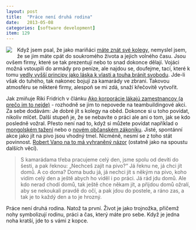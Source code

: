```yaml
---
layout: post
title:  "Práce není druhá rodina"
date:   2013-05-08
categories: [software development]
item: 129
---
```

<div style="float: left; margin: 0 1em 1em 0; text-align: center;"><a href="http://www.flickr.com/photos/bantercz/8359394768/in/photostream"><img src="http://farm9.staticflickr.com/8089/8359394768_a0dafa22dc_m.jpg" /></a></div>Když jsem psal, že jako mariňáci <a href="http://blog.zvestov.cz/item/115">máte znát své kolegy</a>, nemyslel jsem, že se jim máte cpát do soukromého života a jejich volného času. Jsou ovšem firmy, které se tak prezentují nebo to snad dokonce dělají. Vojáci možná vstoupili do armády pro peníze, ale najdou se, doufejme, tací, které k tomu <a href="http://www.ted.com/talks/lang/cs/peter_van_uhm_why_i_chose_a_gun.html">vedly vyšší principy jako láska k vlasti a touha bránit svobodu</a>. Jde-li však do tuhého, tak nakonec bojují za kamarády ve zbrani. Takovou atmosféru se některé firmy, alespoň se mi zdá, snaží křečovitě vytvořit.
<!--more-->

Jak zmiňuje Riki Fridrich v článku <a href="http://content.fczbkk.com/ako-korporacie-lakaju-zamestnancov-a-preco-im-to-nejde/">Ako korporácie lákajú zamestnancov (a prečo im to nejde)</a> - rozhodně se jim to nepovede na teambuildingové akci. Za sebe dodávám: Je dobré jít s kolegy na oběd. Dokonce si u toho povídat, nikoliv mlčet. Další stupeň je, že se nebavíte o práci ale ani o tom, jak se kdo posledně vožral. Přesto není nad to, když si můžete povídat například o <a href="http://cs.wikipedia.org/wiki/%C4%8Cingisch%C3%A1n#.C3.9Asp.C4.9Bch_a_n.C3.A1sledky_mongolsk.C3.A9ho_ta.C5.BEen.C3.AD">mongolském tažení</a> nebo o <a href="http://zakonydokapsy.cz/">novém občanském zákoníku</a>. Jisté, spontánní akce jako jít na pivo jsou vhodný tmel. Nicméně, nesmí se z toho stát povinnost. <a href="http://www.csfotografie.cz/obsah-cs-fotografie/csf-c-15-2013.html">Robert Vano na to má vyhraněný názor</a> (ostatně jako na spoustu dalších věcí).

> S kamarádama třeba pracujeme celý den, jsme spolu od devíti do šesti, a pak řeknou: „Nechceš zajít na pivo?“ Já řeknu ne, já chci jít domů. A
 co doma? Doma budu já, já nechci jít s někým na pivo, koho vidím celý den a ještě abych ho viděl i po práci. Já rád jdu domů. Ale kdo nerad chodí domů, tak ještě chce někam jít, a přijdou domů ožralí, aby se nekoukali pravdě do očí, a pak jdou do postele, a ráno zas, a tak je to každý den a to je hrozný.

Práce není druhá rodina. Natož ta první. Život je jako trojnožka, přičemž nohy symbolizují rodinu, práci a čas, který máte pro sebe. Když je jedna noha kratší, jde to s vámi z kopce.